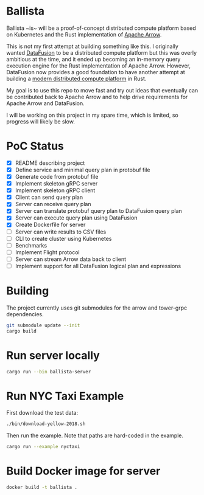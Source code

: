 # Ballista

Ballista ~is~ will be a proof-of-concept distributed compute platform based on Kubernetes and the Rust implementation of [Apache Arrow](https://arrow.apache.org/).

This is not my first attempt at building something like this. I originally wanted [DataFusion](https://github.com/apache/arrow/tree/master/rust/datafusion) to be a distributed compute platform but this was overly ambitious at the time, and it ended up becoming an in-memory query execution engine for the Rust implementation of Apache Arrow. However, DataFusion now provides a good foundation to have another attempt at building a [modern distributed compute platform](https://andygrove.io/how_to_build_a_modern_distributed_compute_platform/) in Rust.

My goal is to use this repo to move fast and try out ideas that eventually can be contributed back to Apache Arrow and to help drive requirements for Apache Arrow and DataFusion.

I will be working on this project in my spare time, which is limited, so progress will likely be slow. 

# PoC Status

- [X] README describing project
- [X] Define service and minimal query plan in protobuf file
- [X] Generate code from protobuf file
- [X] Implement skeleton gRPC server
- [X] Implement skeleton gRPC client
- [X] Client can send query plan
- [X] Server can receive query plan
- [X] Server can translate protobuf query plan to DataFusion query plan
- [X] Server can execute query plan using DataFusion
- [X] Create Dockerfile for server
- [ ] Server can write results to CSV files
- [ ] CLI to create cluster using Kubernetes
- [ ] Benchmarks
- [ ] Implement Flight protocol
- [ ] Server can stream Arrow data back to client
- [ ] Implement support for all DataFusion logical plan and expressions

# Building

The project currently uses git submodules for the arrow and tower-grpc dependencies.

```bash
git submodule update --init
cargo build
```

# Run server locally

```bash
cargo run --bin ballista-server
```

# Run NYC Taxi Example

First download the test data:

```bash
./bin/download-yellow-2018.sh
```

Then run the example. Note that paths are hard-coded in the example.

```bash
cargo run --example nyctaxi
```

# Build Docker image for server

```bash
docker build -t ballista .
```







 


